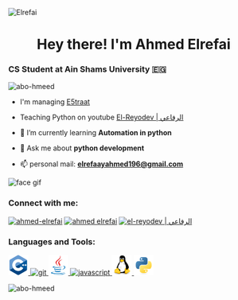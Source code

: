 ![Elrefai](https://github.com/Abo-hmeed/Abo-hmeed/assets/114250600/23222781-fa11-4d18-b106-15437220416a)
<h1 align="center">Hey there! I'm Ahmed Elrefai</h1>
<h3 align="Left">CS Student at Ain Shams University 🇪🇬</h3>

<p align="left"> <img src="https://komarev.com/ghpvc/?username=abo-hmeed&label=Profile%20views&color=0e75b6&style=flat" alt="abo-hmeed" /> </p>

- I'm managing [E5traat](https://www.facebook.com/profile.php?id=61554362476535)
- Teaching Python on youtube [El-Reyodev | الرفاعي](https://www.youtube.com/channel/UCuojgaDG9wrlUq_jkKKNfmw)
- 🌱 I’m currently learning **Automation in python**

- 💬 Ask me about **python development**

- 📫 personal mail: **elrefaayahmed196@gmail.com**
  
![face gif](https://github.com/Abo-hmeed/Abo-hmeed/assets/114250600/cc96a44d-3f94-4a2e-900b-45ce80c19273)

<h3 align="left">Connect with me:</h3>
<p align="left">
<a href="https://linkedin.com/in/ahmed-elrefai" target="blank"><img align="center" src="https://raw.githubusercontent.com/rahuldkjain/github-profile-readme-generator/master/src/images/icons/Social/linked-in-alt.svg" alt="ahmed-elrefai" height="30" width="40" /></a>
<a href="https://fb.com/ahmed elrefai" target="blank"><img align="center" src="https://raw.githubusercontent.com/rahuldkjain/github-profile-readme-generator/master/src/images/icons/Social/facebook.svg" alt="ahmed elrefai" height="30" width="40" /></a>
<a href="https://www.youtube.com/c/el-reyodev | الرفاعي" target="blank"><img align="center" src="https://raw.githubusercontent.com/rahuldkjain/github-profile-readme-generator/master/src/images/icons/Social/youtube.svg" alt="el-reyodev | الرفاعي" height="30" width="40" /></a>
</p>

<h3 align="left">Languages and Tools:</h3>
<p align="left"> <a href="https://www.w3schools.com/cpp/" target="_blank" rel="noreferrer"> <img src="https://raw.githubusercontent.com/devicons/devicon/master/icons/cplusplus/cplusplus-original.svg" alt="cplusplus" width="40" height="40"/> </a> <a href="https://git-scm.com/" target="_blank" rel="noreferrer"> <img src="https://www.vectorlogo.zone/logos/git-scm/git-scm-icon.svg" alt="git" width="40" height="40"/> </a> <a href="https://www.java.com" target="_blank" rel="noreferrer"> <img src="https://raw.githubusercontent.com/devicons/devicon/master/icons/java/java-original.svg" alt="java" width="40" height="40"/> </a> <a href="https://www.linux.org/" target="_blank" rel="noreferrer"> <img src="https://raw.githubusercontent.com/devicons/devicon/master/icons/java/javascript-original.svg" alt="javascript" width="40" height="40"/> </a> <a href="https://www.linux.org/" target="_blank" rel="noreferrer"> <img src="https://raw.githubusercontent.com/devicons/devicon/master/icons/linux/linux-original.svg" alt="linux" width="40" height="40"/> </a> <a href="https://www.python.org" target="_blank" rel="noreferrer"> <img src="https://raw.githubusercontent.com/devicons/devicon/master/icons/python/python-original.svg" alt="python" width="40" height="40"/> </a> </p>

<p><img align="center" src="https://github-readme-stats.vercel.app/api/top-langs?username=abo-hmeed&show_icons=true&locale=en&layout=compact" alt="abo-hmeed" /></p>
